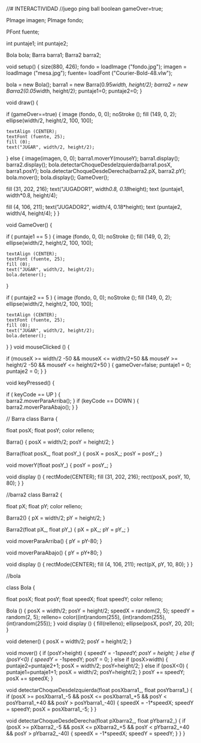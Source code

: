 //# INTERACTIVIDAD
//juego ping ball
boolean gameOver=true;

PImage imagen;
PImage fondo;

PFont fuente;

int puntaje1;
int puntaje2;

Bola bola;
Barra barra1;
Barra2 barra2;

void setup() {
  size(880, 426);
  fondo = loadImage ("fondo.jpg");
  imagen = loadImage ("mesa.jpg");
  fuente= loadFont ("Courier-Bold-48.vlw");

  bola = new Bola();
  barra1 = new Barra(0.95*width, height/2);
  barra2 = new Barra2(0.05*width, height/2);
  puntaje1=0;
  puntaje2=0;
}



void draw() {



  if (gameOver==true) {
    image (fondo, 0, 0);
    noStroke ();
    fill (149, 0, 2);
    ellipse(width/2, height/2, 100, 100);

    textAlign (CENTER);
    textFont (fuente, 25);
    fill (0);
    text("JUGAR", width/2, height/2);
  } else {
  image(imagen, 0, 0);
  barra1.moverY(mouseY);
  barra1.display();
  barra2.display();
  bola.detectarChoqueDesdeIzquierda(barra1.posX, barra1.posY);
  bola.detectarChoqueDesdeDerecha(barra2.pX, barra2.pY);
  bola.mover();
  bola.display();
  GameOver();

  fill (31, 202, 216);
  text("JUGADOR1", width*0.8, 0.18*height);
  text (puntaje1, width*0.8, height/4);


  fill (4, 106, 211);
  text("JUGADOR2", width/4, 0.18*height);
  text (puntaje2, width/4, height/4);
}
}

void GameOver() {

  if ( puntaje1 == 5 ) {
    image (fondo, 0, 0);
    noStroke ();
    fill (149, 0, 2);
    ellipse(width/2, height/2, 100, 100);

    textAlign (CENTER);
    textFont (fuente, 25);
    fill (0);
    text("JUGAR", width/2, height/2);
    bola.detener();
  }

  if ( puntaje2 == 5 ) {
    image (fondo, 0, 0);
    noStroke ();
    fill (149, 0, 2);
    ellipse(width/2, height/2, 100, 100);

    textAlign (CENTER);
    textFont (fuente, 25);
    fill (0);
    text("JUGAR", width/2, height/2);
    bola.detener();
  }
}
void mouseClicked () {

  if (mouseX >= width/2 -50 && mouseX <= width/2+50
    && mouseY >= height/2 -50
    && mouseY <= height/2+50 ) {
    gameOver=false;
    puntaje1 = 0;
    puntaje2 = 0;
  }
}



void keyPressed() {

  if ( keyCode == UP ) {  
    barra2.moverParaArriba();
  } 
  if (keyCode == DOWN ) {
    barra2.moverParaAbajo();
  }
}



// Barra
class Barra {

  float posX;
  float posY;
  color relleno;

  Barra() {
    posX = width/2;
    posY = height/2;
  }

  Barra(float posX_, float posY_) {
    posX = posX_;
    posY = posY_;
  }

  void moverY(float posY_) {
    posY = posY_;
  }



  void display () {
    rectMode(CENTER);
    fill (31, 202, 216);
    rect(posX, posY, 10, 80);
  }
}


//barra2
class Barra2 {

  float pX;
  float pY;
  color relleno;

  Barra2() {
    pX = width/2;
    pY = height/2;
  }

  Barra2(float pX_, float pY_) {
    pX = pX_;
    pY = pY_;
  }



  void moverParaArriba() {
    pY = pY-80;
  }

  void moverParaAbajo() {
    pY = pY+80;
  }

  void display () {
    rectMode(CENTER);
    fill (4, 106, 211);
    rect(pX, pY, 10, 80);
  }
}



//bola

class Bola {

  float posX;
  float posY;
  float speedX;
  float speedY;
  color relleno;


  Bola () {
    posX = width/2;
    posY = height/2;
    speedX = random(2, 5);
    speedY = random(2, 5);
    relleno= color((int)random(255), (int)random(255), (int)random(255));
  }
  void display () {
    fill(relleno);
    ellipse(posX, posY, 20, 20);
  }

  void detener() {
    posX = width/2;
    posY = height/2;
  }

  void mover() {
    if (posY>height) {
      speedY = -1*speedY;
      posY = height;
    } else if (posY<0) {
      speedY = -1*speedY;
      posY = 0;
    } else if (posX>width) {
      puntaje2=puntaje2+1;
      posX = width/2;
      posY=height/2;
    } else if (posX<0) {
      puntaje1=puntaje1+1;
      posX = width/2;
      posY=height/2;
    }
    posY += speedY;
    posX += speedX;
  }


  void detectarChoqueDesdeIzquierda(float posXbarra1_, float posYbarra1_) {
    if (posX >= posXbarra1_-5 && posX <= posXbarra1_+5 && posY < posYbarra1_+40 && posY > posYbarra1_-40) {
      speedX = -1*speedX;
      speedY = speedY;
      posX = posXbarra1_-5;
    }
  }


  void detectarChoqueDesdeDerecha(float pXbarra2_, float pYbarra2_) {
    if (posX >= pXbarra2_-5 && posX <= pXbarra2_+5 && posY < pYbarra2_+40 && posY > pYbarra2_-40) {
      speedX = -1*speedX;
      speedY = speedY;
    }
  }
}

